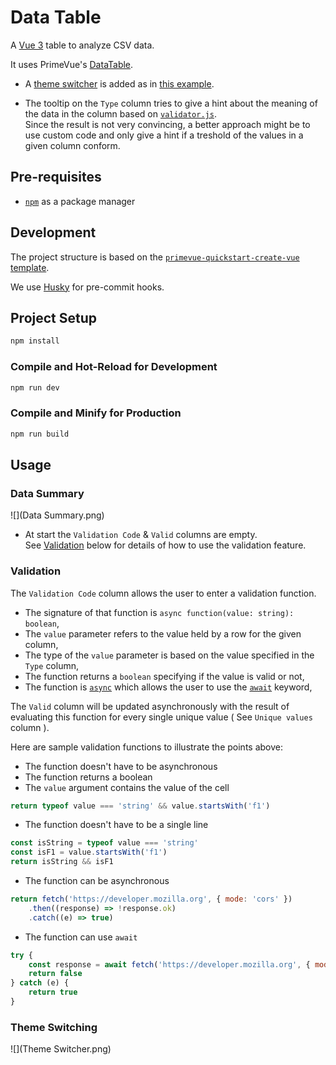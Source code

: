 # Data Table

A [Vue 3](https://vuejs.org/) table to analyze CSV data.

It uses PrimeVue's [DataTable](https://primevue.org/datatable/).  

* A [theme switcher](#theme-switching) is added as in [this example](https://primevue.org/datatable/#basic_filter).

* The tooltip on the `Type` column tries to give a hint about the meaning of the data in the column based on [`validator.js`](https://github.com/validatorjs/validator.js).  
Since the result is not very convincing, a better approach might be to use custom code and only give a hint if a treshold of the values in a given column conform.

## Pre-requisites

* [`npm`](https://docs.npmjs.com/cli/v10/commands/npm) as a package manager

## Development

The project structure is based on the [`primevue-quickstart-create-vue` template](https://github.com/primefaces/primevue-examples/tree/main/vite-quickstart).

We use [Husky](https://typicode.github.io/husky/) for pre-commit hooks.

## Project Setup

```sh
npm install
```

### Compile and Hot-Reload for Development

```sh
npm run dev
```

### Compile and Minify for Production

```sh
npm run build
```

## Usage

### Data Summary

![](Data Summary.png)

* At start the `Validation Code` & `Valid` columns are empty.  
See [Validation](#validation) below for details of how to use the validation feature.

### Validation

The `Validation Code` column allows the user to enter a validation function.  

* The signature of that function is `async function(value: string): boolean`,
* The `value` parameter refers to the value held by a row for the given column,
* The type of the `value` parameter is based on the value specified in the `Type` column,
* The function returns a `boolean` specifying if the value is valid or not,
* The function is [`async`](https://developer.mozilla.org/en-US/docs/Web/JavaScript/Reference/Statements/async_function) which allows the user to use the [`await`](https://developer.mozilla.org/en-US/docs/Web/JavaScript/Reference/Operators/await) keyword,

The `Valid` column will be updated asynchronously with the result of evaluating this function for every single unique value ( See `Unique values` column ).

Here are sample validation functions to illustrate the points above:

* The function doesn't have to be asynchronous  
* The function returns a boolean  
* The `value` argument contains the value of the cell

```javascript
return typeof value === 'string' && value.startsWith('f1')
```

* The function doesn't have to be a single line

```javascript
const isString = typeof value === 'string'
const isF1 = value.startsWith('f1')
return isString && isF1
```

* The function can be asynchronous  

```javascript
return fetch('https://developer.mozilla.org', { mode: 'cors' })
    .then((response) => !response.ok)
    .catch((e) => true)
```

* The function can use `await`

```javascript
try {
    const response = await fetch('https://developer.mozilla.org', { mode: 'cors' })
    return false
} catch (e) {
    return true
}
```

### Theme Switching

![](Theme Switcher.png)
